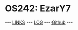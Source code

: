 ---
---

# OS242: EzarY7

--- [LINKS](LINKS/) --- [LOG](TXT/mylog.txt) --- [Github](https://github.com/EzarY7/os242) ---
